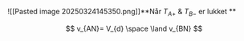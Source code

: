 
![[Pasted image 20250324145350.png]]**Når $T_{A+}$ & $T_{B-}$ er lukket **

$$
v_{AN}= V_{d} \space \land v_{BN}
$$